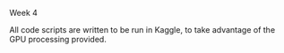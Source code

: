 Week 4

All code scripts are written to be run in Kaggle, to take advantage of the GPU processing provided.
